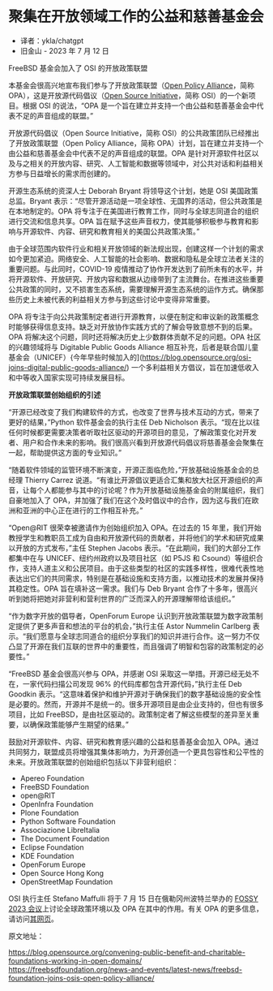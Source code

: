 # 聚集在开放领域工作的公益和慈善基金会

- 译者：ykla/chatgpt
- 旧金山 - 2023 年 7 月 12 日

FreeBSD 基金会加入了 OSI 的开放政策联盟

本基金会很高兴地宣布我们参与了开放政策联盟（[Open Policy Alliance](https://opensource.org/programs/open-policy-alliance/)，简称 OPA），这是开放源代码倡议（[Open Source Initiative](https://opensource.org/)，简称 OSI）的一个新项目。根据 OSI 的说法，“OPA 是一个旨在建立并支持一个由公益和慈善基金会中代表不足的声音组成的联盟。”

开放源代码倡议（Open Source Initiative，简称 OSI）的公共政策团队已经推出了开放政策联盟（Open Policy Alliance，简称 OPA）计划，旨在建立并支持一个由公益和慈善基金会中代表不足的声音组成的联盟。OPA 是针对开源软件社区以及与之相关的开放内容、研究、人工智能和数据等领域中，对公共对话和利益相关方参与日益增长的需求而创建的。

开源生态系统的资深人士 Deborah Bryant 将领导这个计划，她是 OSI 美国政策总监。Bryant 表示：“尽管开源活动是一项全球性、无国界的活动，但公共政策是在本地制定的。OPA 将专注于在美国进行教育工作，同时与全球志同道合的组织进行交流和信息共享。OPA 旨在赋予这些声音权力，使其能够积极参与教育和影响与开源软件、内容、研究和教育相关的美国公共政策决策。”

由于全球范围内软件行业和相关开放领域的新法规出现，创建这样一个计划的需求如今更加紧迫。网络安全、人工智能的社会影响、数据和隐私是全球立法者关注的重要问题。与此同时，COVID-19 疫情推动了协作开发达到了前所未有的水平，并将开源软件、开放研究、开放内容和数据从边缘带到了主流舞台。在推进这些重要公共政策的同时，又不损害生态系统，需要理解开源生态系统的运作方式。确保那些历史上未被代表的利益相关方参与到这些讨论中变得非常重要。

OPA 将专注于向公共政策制定者进行开源教育，以便在制定和审议新的政策概念时能够获得信息支持。缺乏对开放协作实践方式的了解会导致意想不到的后果。OPA 将解决这个问题，同时还将解决历史上少数群体贡献不足的问题。OPA 社区的兴趣领域将与 Digitable Public Goods Alliance 相互补充，后者是联合国儿童基金会（UNICEF）{今年早些时候加入的](https://blog.opensource.org/osi-joins-digital-public-goods-alliance/) 一个多利益相关方倡议，旨在加速低收入和中等收入国家实现可持续发展目标。

**开放政策联盟创始组织的引述**

“开源已经改变了我们构建软件的方式，也改变了世界与技术互动的方式，带来了更好的结果，”Python 软件基金会的执行主任 Deb Nicholson 表示。“现在比以往任何时候都更需要决策者听取社区驱动的开源项目的意见，了解政策变化对开发者、用户和合作未来的影响。我们很高兴看到开放源代码倡议将慈善基金会聚集在一起，帮助提供这方面的专业知识。”

“随着软件领域的监管环境不断演变，开源正面临危险，”开放基础设施基金会的总经理 Thierry Carrez 说道。“有谁比开源倡议更适合汇集和放大社区开源组织的声音，让每个人都能参与其中的讨论呢？作为开放基础设施基金会的附属组织，我们自豪地加入了 OPA，并加强了我们在这个及时倡议中的合作，因为这与我们在欧洲和亚洲的中心正在进行的工作相互补充。”

“Open@RIT 很荣幸被邀请作为创始组织加入 OPA。在过去的 15 年里，我们开始教授学生和教职员工成为自由和开放源代码的贡献者，并将他们的学术和研究成果以开放的方式发布，”主任 Stephen Jacobs 表示。“在此期间，我们的大部分工作都集中在与 UNICEF、纽约州政府以及项目社区（如 P5JS 和 Csound）等组织合作，支持人道主义和公民项目。由于这些类型的社区的实践多样性，很难代表性地表达出它们的共同需求，特别是在基础设施和支持方面，以推动技术的发展并保持其稳定性。OPA 旨在填补这一需求。我们与 Deb Bryant 合作了十多年，很高兴听到她将把她对非营利和营利世界的广泛而深入的开源理解带给该组织。”

“作为数字开放的倡导者，OpenForum Europe 认识到开放政策联盟为数字政策制定提供了更多声音和想法的平台的机会，”执行主任 Astor Nummelin Carlberg 表示。“我们愿意与全球志同道合的组织分享我们的知识并进行合作。这一努力不仅凸显了开源在我们互联的世界中的重要性，而且强调了明智和包容的政策制定的必要性。”

“FreeBSD 基金会很高兴参与 OPA，并感谢 OSI 采取这一举措。开源已经无处不在，一家代码扫描公司发现 96% 的代码库都包含开源代码，”执行主任 Deb Goodkin 表示。“这意味着保护和维护开源对于确保我们的数字基础设施的安全性是必要的。然而，开源并不是统一的。很多开源项目是由企业支持的，但也有很多项目，比如 FreeBSD，是由社区驱动的。政策制定者了解这些模型的差异至关重要，以确保政策能够产生期望的结果。”

鼓励对开源软件、内容、研究和教育感兴趣的公益和慈善基金会加入 OPA。通过共同努力，联盟成员将增强其集体影响力，为开源创造一个更具包容性和公平性的未来。开放政策联盟的创始组织包括以下非营利组织：

- Apereo Foundation
- FreeBSD Foundation
- open@RIT
- OpenInfra Foundation
- Plone Foundation
- Python Software Foundation
- Associazione LibreItalia
- The Document Foundation
- Eclipse Foundation
- KDE Foundation
- OpenForum Europe
- Open Source Hong Kong
- OpenStreetMap Foundation

OSI 执行主任 Stefano Maffulli 将于 7 月 15 日在俄勒冈州波特兰举办的 [FOSSY 2023 会议](https://2023.fossy.us/schedule/presentation/63/)上讨论全球政策环境以及 OPA 在其中的作用。有关 OPA 的更多信息，请访问[其网页](https://opensource.org/programs/open-policy-alliance/)。

原文地址：

<https://blog.opensource.org/convening-public-benefit-and-charitable-foundations-working-in-open-domains/>
<https://freebsdfoundation.org/news-and-events/latest-news/freebsd-foundation-joins-osis-open-policy-alliance/>
